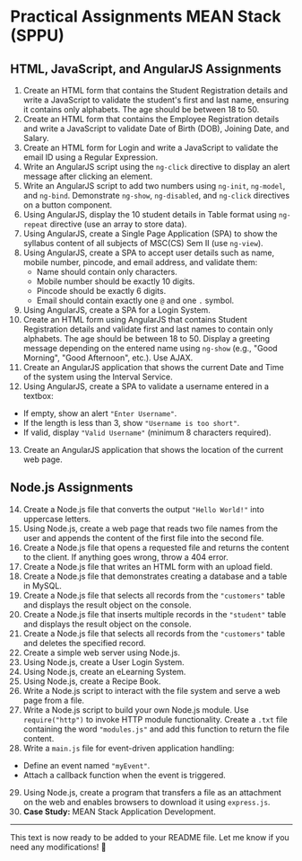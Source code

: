 ﻿# Practical Assignments MEAN Stack (SPPU)

## HTML, JavaScript, and AngularJS Assignments

1. Create an HTML form that contains the Student Registration details and write a JavaScript to validate the student's first and last name, ensuring it contains only alphabets. The age should be between 18 to 50.
2. Create an HTML form that contains the Employee Registration details and write a JavaScript to validate Date of Birth (DOB), Joining Date, and Salary.
3. Create an HTML form for Login and write a JavaScript to validate the email ID using a Regular Expression.
4. Write an AngularJS script using the `ng-click` directive to display an alert message after clicking an element.
5. Write an AngularJS script to add two numbers using `ng-init`, `ng-model`, and `ng-bind`. Demonstrate `ng-show`, `ng-disabled`, and `ng-click` directives on a button component.
6. Using AngularJS, display the 10 student details in Table format using `ng-repeat` directive (use an array to store data).
7. Using AngularJS, create a Single Page Application (SPA) to show the syllabus content of all subjects of MSC(CS) Sem II (use `ng-view`).
8. Using AngularJS, create a SPA to accept user details such as name, mobile number, pincode, and email address, and validate them:
   - Name should contain only characters.
   - Mobile number should be exactly 10 digits.
   - Pincode should be exactly 6 digits.
   - Email should contain exactly one `@` and one `.` symbol.
9. Using AngularJS, create a SPA for a Login System.
10. Create an HTML form using AngularJS that contains Student Registration details and validate first and last names to contain only alphabets. The age should be between 18 to 50. Display a greeting message depending on the entered name using `ng-show` (e.g., "Good Morning", "Good Afternoon", etc.). Use AJAX.
11. Create an AngularJS application that shows the current Date and Time of the system using the Interval Service.
12. Using AngularJS, create a SPA to validate a username entered in a textbox:
   - If empty, show an alert `"Enter Username"`.
   - If the length is less than 3, show `"Username is too short"`.
   - If valid, display `"Valid Username"` (minimum 8 characters required).
13. Create an AngularJS application that shows the location of the current web page.

## Node.js Assignments

14. Create a Node.js file that converts the output `"Hello World!"` into uppercase letters.
15. Using Node.js, create a web page that reads two file names from the user and appends the content of the first file into the second file.
16. Create a Node.js file that opens a requested file and returns the content to the client. If anything goes wrong, throw a 404 error.
17. Create a Node.js file that writes an HTML form with an upload field.
18. Create a Node.js file that demonstrates creating a database and a table in MySQL.
19. Create a Node.js file that selects all records from the `"customers"` table and displays the result object on the console.
20. Create a Node.js file that inserts multiple records in the `"student"` table and displays the result object on the console.
21. Create a Node.js file that selects all records from the `"customers"` table and deletes the specified record.
22. Create a simple web server using Node.js.
23. Using Node.js, create a User Login System.
24. Using Node.js, create an eLearning System.
25. Using Node.js, create a Recipe Book.
26. Write a Node.js script to interact with the file system and serve a web page from a file.
27. Write a Node.js script to build your own Node.js module. Use `require("http")` to invoke HTTP module functionality. Create a `.txt` file containing the word `"modules.js"` and add this function to return the file content.
28. Write a `main.js` file for event-driven application handling:
   - Define an event named `"myEvent"`.
   - Attach a callback function when the event is triggered.
29. Using Node.js, create a program that transfers a file as an attachment on the web and enables browsers to download it using `express.js`.
30. **Case Study:** MEAN Stack Application Development.

---

This text is now ready to be added to your README file. Let me know if you need any modifications! 🚀
